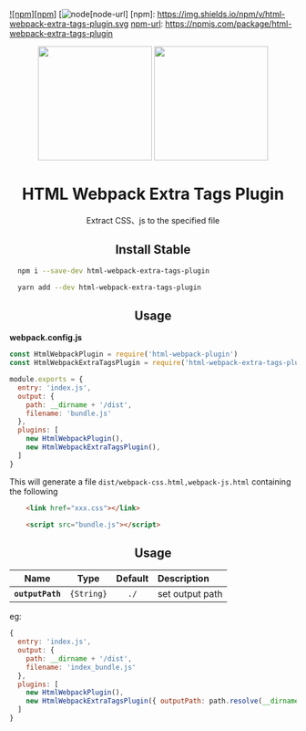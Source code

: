 [![npm][npm]][npm-url]
[![node][node][node-url]
[npm]: https://img.shields.io/npm/v/html-webpack-extra-tags-plugin.svg
[npm-url]: https://npmjs.com/package/html-webpack-extra-tags-plugin

[node]: https://img.shields.io/npm/v/html-webpack-extra-tags-plugin.svg
[npm-url]: https://npmjs.com/package/html-webpack-extra-tags-plugin


<div align="center">
  <img width="200" height="200" src="https://worldvectorlogo.com/logos/html5.svg">
  <a href="https://github.com/webpack/webpack">
    <img width="200" height="200"
      src="https://webpack.js.org/assets/icon-square-big.svg">
  </a>
  <h1>HTML Webpack Extra Tags Plugin</h1>
  <p>Extract CSS、js to the specified file</p>
</div>


<h2 align="center">Install Stable</h2>

```bash
  npm i --save-dev html-webpack-extra-tags-plugin
```

```bash
  yarn add --dev html-webpack-extra-tags-plugin
```

<h2 align="center">Usage</h2>

**webpack.config.js**
```js
const HtmlWebpackPlugin = require('html-webpack-plugin')
const HtmlWebpackExtraTagsPlugin = require('html-webpack-extra-tags-plugin')

module.exports = {
  entry: 'index.js',
  output: {
    path: __dirname + '/dist',
    filename: 'bundle.js'
  },
  plugins: [
    new HtmlWebpackPlugin(),
    new HtmlWebpackExtraTagsPlugin(),
  ]
}
```

This will generate a file `dist/webpack-css.html,webpack-js.html` containing the following

```html
    <link href="xxx.css"></link>
```

```html
    <script src="bundle.js"></script>
```

<h2 align="center">Usage</h2>

|Name|Type|Default|Description|
|:--:|:--:|:-----:|:----------|
|**`outputPath`**|`{String}`|`./`|set output path|

eg:

```js
{
  entry: 'index.js',
  output: {
    path: __dirname + '/dist',
    filename: 'index_bundle.js'
  },
  plugins: [
    new HtmlWebpackPlugin(),
    new HtmlWebpackExtraTagsPlugin({ outputPath: path.resolve(__dirname, 'xxxx') }),
  ]
}
```
